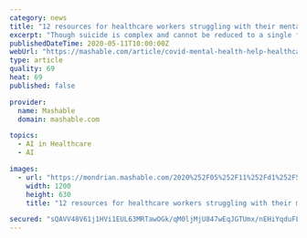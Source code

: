 ```yaml
---
category: news
title: "12 resources for healthcare workers struggling with their mental health"
excerpt: "Though suicide is complex and cannot be reduced to a single factor or cause, Dr. Breene's death was perhaps the nation's first reckoning with the emotional and psychological distress facing healthcare workers."
publishedDateTime: 2020-05-11T10:00:00Z
webUrl: "https://mashable.com/article/covid-mental-health-help-healthcare-workers/"
type: article
quality: 69
heat: 69
published: false

provider:
  name: Mashable
  domain: mashable.com

topics:
  - AI in Healthcare
  - AI

images:
  - url: "https://mondrian.mashable.com/2020%252F05%252F11%252Fd1%252F562c512af48945608060c802a72df306.357c5.png%252F1200x630.png?signature=1Gpdjfq9UEr9bftG9xkktf_5vkw="
    width: 1200
    height: 630
    title: "12 resources for healthcare workers struggling with their mental health"

secured: "sQAVV48V61j1HVi1EUL63MRTawOGk/qM0ljMjU847wEqJGTUmx/nEHiYqduFL+MT3pr8mlSD32c/W598dHwIsfBssx3vR1boGc/UENPpuTX3fFIdmODRMxm+JZR+jcS+JVzBijvswN4M5GQqNNAaYBO2+EqdqlA2QzsuiqWfmb3Gbi2MUWYbOj56AdRkkHnKmP96pKxTrPTUuL+76nB7Ij2rU9Ht2rdyFQDIZt8Dq348/urc/72qMXUj9ww8rlLORhpuxaa+9oS1kh7nUSlXRiOhjkb6giZCVOSK/wTuyixw3MoxP84nj/+AeOtMsdN3mMpLTXlrxhL+ig++Up7n8aIzyTyaKAJzbpdTUczGGsNRmF47iYw+QbYZ6HvsiTkiKeE+BuwWhRouTySEvAd3Q5Ri1tEnkwaPXUHwxXeW15sxwh+xVUtcJkJR+W3wSMuT9s3/l9DSseB6WMLIOAm94OeUWbNmLGSCBMJZEXIO4ro=;xjrH24R+S3lelbiY+SdHMA=="
---
```


